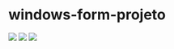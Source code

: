 # windows-form-projeto
![](https://i.imgur.com/kdqeVec.png)
![](https://i.imgur.com/m2b3xi4.png)
![](https://i.imgur.com/KyjpY9t.png)
